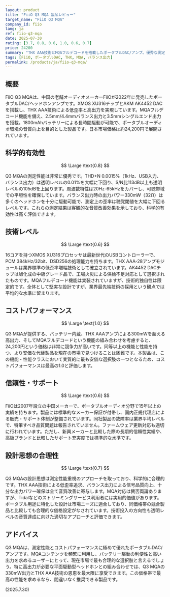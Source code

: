 ```yaml
---
layout: product
title: "FiiO Q3 MQA 製品レビュー"
target_name: "FiiO Q3 MQA"
company_id: fiio
lang: ja
ref: fiio-q3-mqa
date: 2025-07-30
rating: [3.7, 0.8, 0.6, 1.0, 0.6, 0.7]
price: 24200
summary: "THX AAA技術とMQAフルデコードを搭載したポータブルDAC/アンプ。優秀な測定性能とクラス最高のコストパフォーマンスを実現している。"
tags: [FiiO, ポータブルDAC, THX, MQA, バランス出力]
permalink: /products/ja/fiio-q3-mqa/
---
```


## 概要

FiiO Q3 MQAは、中国の老舗オーディオメーカーFiiOが2022年に発売したポータブルDAC/ヘッドホンアンプです。XMOS XU316チップとAKM AK4452 DACを搭載し、THX AAA技術による低歪率と高出力を実現しています。MQAフルデコード機能を備え、2.5mm/4.4mmバランス出力と3.5mmシングルエンド出力を搭載。1800mAhバッテリーによる長時間駆動が可能で、ポータブルオーディオ環境の音質向上を目的とした製品です。日本市場価格は約24,200円で展開されています。

## 科学的有効性

$$ \Large \text{0.8} $$

Q3 MQAの測定性能は非常に優秀です。THD+N 0.0015%（1kHz、USB入力、バランス出力）は透明レベルの0.01%を大幅に下回り、S/N比113dB以上も透明レベルの105dBを上回ります。周波数特性は20Hz-65kHzをカバーし、可聴帯域での平坦性を確保しています。バランス出力時の出力パワー330mW（32Ω）は多くのヘッドホンを十分に駆動可能で、測定上の歪率は聴覚閾値を大幅に下回るレベルです。これらの測定結果は客観的な音質改善効果を示しており、科学的有効性は高く評価できます。

## 技術レベル

$$ \Large \text{0.6} $$

16コアを持つXMOS XU316プロセッサは最新世代のUSBコントローラーで、PCM 384kHz/32bit、DSD256の処理能力を持ちます。THX AAA-28アンプモジュールは業界標準の低歪率増幅技術として確立されています。AK4452 DACチップは旭化成の中級グレード品で、工場火災による供給不足対応として選択されたものです。MQAフルデコード機能は実装されていますが、技術的独自性は限定的です。全体として堅実な設計ですが、業界最先端技術の採用という観点では平均的な水準に留まります。

## コストパフォーマンス

$$ \Large \text{1.0} $$

Q3 MQAが提供する、バッテリー内蔵、THX AAAアンプによる300mWを超える高出力、そしてMQAフルデコードという機能の組み合わせを考慮すると、24,200円という価格は非常に競争力が高いです。同等以上の機能と性能を持つ、より安価な代替製品を現在の市場で見つけることは困難です。本製品は、この機能・性能クラスにおいて実質的に最も安価な選択肢の一つとなるため、コストパフォーマンスは最高の1.0と評価します。

## 信頼性・サポート

$$ \Large \text{0.6} $$

FiiOは2007年設立の中国メーカーで、ポータブルオーディオ分野で15年以上の実績を持ちます。製品には標準的なメーカー保証が付帯し、国内正規代理店による販売・サポート体制が整備されています。同社製品の故障率は業界平均レベルで、特筆すべき品質問題は報告されていません。ファームウェア更新対応も適切に行われています。ただし、新興メーカーと比較した際の長期的信頼性実績や、高級ブランドと比較したサポート充実度では標準的な水準です。

## 設計思想の合理性

$$ \Large \text{0.7} $$

Q3 MQAの設計思想は測定性能重視のアプローチを取っており、科学的に合理的です。THX AAA技術による低歪率追求、バランス出力による信号品質向上、十分な出力パワー確保は全て音質改善に寄与します。MQA対応は賛否両論ありますが、Tidalなどのストリーミングサービス利用者には実用的価値があります。ポータブル用途に特化した設計は市場ニーズに適合しており、同価格帯の競合製品と比較しても合理的な価格設定がなされています。技術投入の方向性も透明レベルの音質達成に向けた適切なアプローチと評価できます。

## アドバイス

Q3 MQAは、測定性能とコストパフォーマンスに極めて優れたポータブルDAC/アンプです。MQAコンテンツを頻繁に利用し、バッテリー駆動の利便性と高い出力を求めるユーザーにとって、現在市場で最も合理的な選択肢と言えるでしょう。特に高出力が必要な平面駆動型ヘッドホンとの組み合わせでは、Q3 MQAの330mW出力とTHX AAA技術の恩恵を最大限に享受できます。この価格帯で最高の性能を求めるなら、間違いなく推奨できる製品です。

(2025.7.30)
